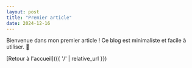 ```yaml
---
layout: post
title: "Premier article"
date: 2024-12-16
---
```


Bienvenue dans mon premier article ! Ce blog est minimaliste et facile à utiliser. 🎉

[Retour à l'accueil]({{ '/' | relative_url }})
